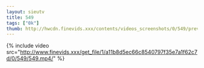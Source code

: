 ```yaml
--- 
layout: sieutv
title: 549
tags: ["0k"]
thumb: http://hwcdn.finevids.xxx/contents/videos_screenshots/0/549/preview.mp4.jpg
---
```

{% include video src="http://www.finevids.xxx/get_file/1/a11b8d5ec66c8540797f35e7a1f62c7d/0/549/549.mp4/" %} 
